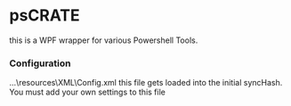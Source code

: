 # psCRATE

this is a WPF wrapper for various Powershell Tools.

### Configuration
...\resources\XML\Config.xml 
this file gets loaded into the initial syncHash.  You must add your own settings to this file
